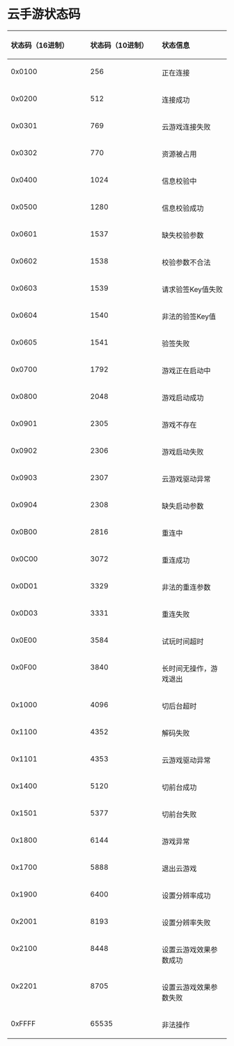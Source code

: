 # 云手游状态码<a name="ZH-CN_TOPIC_0242255381"></a>

<a name="zh-cn_topic_0242255531_table127216371511"></a>
<table><thead align="left"><tr id="zh-cn_topic_0242255531_row194041237195112"><th class="cellrowborder" valign="top" width="36.22666666666667%" id="mcps1.1.4.1.1"><p id="zh-cn_topic_0242255531_p540416370513"><a name="zh-cn_topic_0242255531_p540416370513"></a><a name="zh-cn_topic_0242255531_p540416370513"></a>状态码（16进制）</p>
</th>
<th class="cellrowborder" valign="top" width="32.61333333333333%" id="mcps1.1.4.1.2"><p id="zh-cn_topic_0242255531_p174045375512"><a name="zh-cn_topic_0242255531_p174045375512"></a><a name="zh-cn_topic_0242255531_p174045375512"></a>状态码（10进制）</p>
</th>
<th class="cellrowborder" valign="top" width="31.16%" id="mcps1.1.4.1.3"><p id="zh-cn_topic_0242255531_p733210566329"><a name="zh-cn_topic_0242255531_p733210566329"></a><a name="zh-cn_topic_0242255531_p733210566329"></a>状态信息</p>
</th>
</tr>
</thead>
<tbody><tr id="zh-cn_topic_0242255531_row1405153715115"><td class="cellrowborder" valign="top" width="36.22666666666667%" headers="mcps1.1.4.1.1 "><p id="zh-cn_topic_0242255531_p14313112181911"><a name="zh-cn_topic_0242255531_p14313112181911"></a><a name="zh-cn_topic_0242255531_p14313112181911"></a>0x0100</p>
</td>
<td class="cellrowborder" valign="top" width="32.61333333333333%" headers="mcps1.1.4.1.2 "><p id="zh-cn_topic_0242255531_p134051737195113"><a name="zh-cn_topic_0242255531_p134051737195113"></a><a name="zh-cn_topic_0242255531_p134051737195113"></a>256</p>
</td>
<td class="cellrowborder" valign="top" width="31.16%" headers="mcps1.1.4.1.3 "><p id="zh-cn_topic_0242255531_p163321956103214"><a name="zh-cn_topic_0242255531_p163321956103214"></a><a name="zh-cn_topic_0242255531_p163321956103214"></a>正在连接</p>
</td>
</tr>
<tr id="zh-cn_topic_0242255531_row440511372512"><td class="cellrowborder" valign="top" width="36.22666666666667%" headers="mcps1.1.4.1.1 "><p id="zh-cn_topic_0242255531_p192663020192"><a name="zh-cn_topic_0242255531_p192663020192"></a><a name="zh-cn_topic_0242255531_p192663020192"></a>0x0200</p>
</td>
<td class="cellrowborder" valign="top" width="32.61333333333333%" headers="mcps1.1.4.1.2 "><p id="zh-cn_topic_0242255531_p740510376510"><a name="zh-cn_topic_0242255531_p740510376510"></a><a name="zh-cn_topic_0242255531_p740510376510"></a>512</p>
</td>
<td class="cellrowborder" valign="top" width="31.16%" headers="mcps1.1.4.1.3 "><p id="zh-cn_topic_0242255531_p13321056103218"><a name="zh-cn_topic_0242255531_p13321056103218"></a><a name="zh-cn_topic_0242255531_p13321056103218"></a>连接成功</p>
</td>
</tr>
<tr id="zh-cn_topic_0242255531_row6526134861914"><td class="cellrowborder" valign="top" width="36.22666666666667%" headers="mcps1.1.4.1.1 "><p id="zh-cn_topic_0242255531_p1252717485196"><a name="zh-cn_topic_0242255531_p1252717485196"></a><a name="zh-cn_topic_0242255531_p1252717485196"></a>0x0301</p>
</td>
<td class="cellrowborder" valign="top" width="32.61333333333333%" headers="mcps1.1.4.1.2 "><p id="zh-cn_topic_0242255531_p13527448111920"><a name="zh-cn_topic_0242255531_p13527448111920"></a><a name="zh-cn_topic_0242255531_p13527448111920"></a>769</p>
</td>
<td class="cellrowborder" valign="top" width="31.16%" headers="mcps1.1.4.1.3 "><p id="zh-cn_topic_0242255531_p17332856193216"><a name="zh-cn_topic_0242255531_p17332856193216"></a><a name="zh-cn_topic_0242255531_p17332856193216"></a>云游戏连接失败</p>
</td>
</tr>
<tr id="zh-cn_topic_0242255531_row1050185351912"><td class="cellrowborder" valign="top" width="36.22666666666667%" headers="mcps1.1.4.1.1 "><p id="zh-cn_topic_0242255531_p115021753111911"><a name="zh-cn_topic_0242255531_p115021753111911"></a><a name="zh-cn_topic_0242255531_p115021753111911"></a>0x0302</p>
</td>
<td class="cellrowborder" valign="top" width="32.61333333333333%" headers="mcps1.1.4.1.2 "><p id="zh-cn_topic_0242255531_p1750205391915"><a name="zh-cn_topic_0242255531_p1750205391915"></a><a name="zh-cn_topic_0242255531_p1750205391915"></a>770</p>
</td>
<td class="cellrowborder" valign="top" width="31.16%" headers="mcps1.1.4.1.3 "><p id="zh-cn_topic_0242255531_p163324564325"><a name="zh-cn_topic_0242255531_p163324564325"></a><a name="zh-cn_topic_0242255531_p163324564325"></a>资源被占用</p>
</td>
</tr>
<tr id="zh-cn_topic_0242255531_row13527848121917"><td class="cellrowborder" valign="top" width="36.22666666666667%" headers="mcps1.1.4.1.1 "><p id="zh-cn_topic_0242255531_p135271448141914"><a name="zh-cn_topic_0242255531_p135271448141914"></a><a name="zh-cn_topic_0242255531_p135271448141914"></a>0x0400</p>
</td>
<td class="cellrowborder" valign="top" width="32.61333333333333%" headers="mcps1.1.4.1.2 "><p id="zh-cn_topic_0242255531_p12527148141912"><a name="zh-cn_topic_0242255531_p12527148141912"></a><a name="zh-cn_topic_0242255531_p12527148141912"></a>1024</p>
</td>
<td class="cellrowborder" valign="top" width="31.16%" headers="mcps1.1.4.1.3 "><p id="zh-cn_topic_0242255531_p13323562322"><a name="zh-cn_topic_0242255531_p13323562322"></a><a name="zh-cn_topic_0242255531_p13323562322"></a>信息校验中</p>
</td>
</tr>
<tr id="zh-cn_topic_0242255531_row16442428209"><td class="cellrowborder" valign="top" width="36.22666666666667%" headers="mcps1.1.4.1.1 "><p id="zh-cn_topic_0242255531_p9442202142020"><a name="zh-cn_topic_0242255531_p9442202142020"></a><a name="zh-cn_topic_0242255531_p9442202142020"></a>0x0500</p>
</td>
<td class="cellrowborder" valign="top" width="32.61333333333333%" headers="mcps1.1.4.1.2 "><p id="zh-cn_topic_0242255531_p174421524202"><a name="zh-cn_topic_0242255531_p174421524202"></a><a name="zh-cn_topic_0242255531_p174421524202"></a>1280</p>
</td>
<td class="cellrowborder" valign="top" width="31.16%" headers="mcps1.1.4.1.3 "><p id="zh-cn_topic_0242255531_p1833210568324"><a name="zh-cn_topic_0242255531_p1833210568324"></a><a name="zh-cn_topic_0242255531_p1833210568324"></a>信息校验成功</p>
</td>
</tr>
<tr id="zh-cn_topic_0242255531_row1044242152016"><td class="cellrowborder" valign="top" width="36.22666666666667%" headers="mcps1.1.4.1.1 "><p id="zh-cn_topic_0242255531_p1944242142014"><a name="zh-cn_topic_0242255531_p1944242142014"></a><a name="zh-cn_topic_0242255531_p1944242142014"></a>0x0601</p>
</td>
<td class="cellrowborder" valign="top" width="32.61333333333333%" headers="mcps1.1.4.1.2 "><p id="zh-cn_topic_0242255531_p9442122162020"><a name="zh-cn_topic_0242255531_p9442122162020"></a><a name="zh-cn_topic_0242255531_p9442122162020"></a>1537</p>
</td>
<td class="cellrowborder" valign="top" width="31.16%" headers="mcps1.1.4.1.3 "><p id="zh-cn_topic_0242255531_p173325567322"><a name="zh-cn_topic_0242255531_p173325567322"></a><a name="zh-cn_topic_0242255531_p173325567322"></a>缺失校验参数</p>
</td>
</tr>
<tr id="zh-cn_topic_0242255531_row194424217201"><td class="cellrowborder" valign="top" width="36.22666666666667%" headers="mcps1.1.4.1.1 "><p id="zh-cn_topic_0242255531_p944262182012"><a name="zh-cn_topic_0242255531_p944262182012"></a><a name="zh-cn_topic_0242255531_p944262182012"></a>0x0602</p>
</td>
<td class="cellrowborder" valign="top" width="32.61333333333333%" headers="mcps1.1.4.1.2 "><p id="zh-cn_topic_0242255531_p244220218204"><a name="zh-cn_topic_0242255531_p244220218204"></a><a name="zh-cn_topic_0242255531_p244220218204"></a>1538</p>
</td>
<td class="cellrowborder" valign="top" width="31.16%" headers="mcps1.1.4.1.3 "><p id="zh-cn_topic_0242255531_p2332165663220"><a name="zh-cn_topic_0242255531_p2332165663220"></a><a name="zh-cn_topic_0242255531_p2332165663220"></a>校验参数不合法</p>
</td>
</tr>
<tr id="zh-cn_topic_0242255531_row39773922011"><td class="cellrowborder" valign="top" width="36.22666666666667%" headers="mcps1.1.4.1.1 "><p id="zh-cn_topic_0242255531_p189778982010"><a name="zh-cn_topic_0242255531_p189778982010"></a><a name="zh-cn_topic_0242255531_p189778982010"></a>0x0603</p>
</td>
<td class="cellrowborder" valign="top" width="32.61333333333333%" headers="mcps1.1.4.1.2 "><p id="zh-cn_topic_0242255531_p16977995203"><a name="zh-cn_topic_0242255531_p16977995203"></a><a name="zh-cn_topic_0242255531_p16977995203"></a>1539</p>
</td>
<td class="cellrowborder" valign="top" width="31.16%" headers="mcps1.1.4.1.3 "><p id="zh-cn_topic_0242255531_p12279141054018"><a name="zh-cn_topic_0242255531_p12279141054018"></a><a name="zh-cn_topic_0242255531_p12279141054018"></a>请求验签Key值失败</p>
</td>
</tr>
<tr id="zh-cn_topic_0242255531_row3977496208"><td class="cellrowborder" valign="top" width="36.22666666666667%" headers="mcps1.1.4.1.1 "><p id="zh-cn_topic_0242255531_p1197715902011"><a name="zh-cn_topic_0242255531_p1197715902011"></a><a name="zh-cn_topic_0242255531_p1197715902011"></a>0x0604</p>
</td>
<td class="cellrowborder" valign="top" width="32.61333333333333%" headers="mcps1.1.4.1.2 "><p id="zh-cn_topic_0242255531_p99771094205"><a name="zh-cn_topic_0242255531_p99771094205"></a><a name="zh-cn_topic_0242255531_p99771094205"></a>1540</p>
</td>
<td class="cellrowborder" valign="top" width="31.16%" headers="mcps1.1.4.1.3 "><p id="zh-cn_topic_0242255531_p333245613328"><a name="zh-cn_topic_0242255531_p333245613328"></a><a name="zh-cn_topic_0242255531_p333245613328"></a>非法的验签Key值</p>
</td>
</tr>
<tr id="zh-cn_topic_0242255531_row1797718962019"><td class="cellrowborder" valign="top" width="36.22666666666667%" headers="mcps1.1.4.1.1 "><p id="zh-cn_topic_0242255531_p097729152015"><a name="zh-cn_topic_0242255531_p097729152015"></a><a name="zh-cn_topic_0242255531_p097729152015"></a>0x0605</p>
</td>
<td class="cellrowborder" valign="top" width="32.61333333333333%" headers="mcps1.1.4.1.2 "><p id="zh-cn_topic_0242255531_p097759162017"><a name="zh-cn_topic_0242255531_p097759162017"></a><a name="zh-cn_topic_0242255531_p097759162017"></a>1541</p>
</td>
<td class="cellrowborder" valign="top" width="31.16%" headers="mcps1.1.4.1.3 "><p id="zh-cn_topic_0242255531_p123328563323"><a name="zh-cn_topic_0242255531_p123328563323"></a><a name="zh-cn_topic_0242255531_p123328563323"></a>验签失败</p>
</td>
</tr>
<tr id="zh-cn_topic_0242255531_row1272693972010"><td class="cellrowborder" valign="top" width="36.22666666666667%" headers="mcps1.1.4.1.1 "><p id="zh-cn_topic_0242255531_p20726039202011"><a name="zh-cn_topic_0242255531_p20726039202011"></a><a name="zh-cn_topic_0242255531_p20726039202011"></a>0x0700</p>
</td>
<td class="cellrowborder" valign="top" width="32.61333333333333%" headers="mcps1.1.4.1.2 "><p id="zh-cn_topic_0242255531_p2727113912010"><a name="zh-cn_topic_0242255531_p2727113912010"></a><a name="zh-cn_topic_0242255531_p2727113912010"></a>1792</p>
</td>
<td class="cellrowborder" valign="top" width="31.16%" headers="mcps1.1.4.1.3 "><p id="zh-cn_topic_0242255531_p633275633218"><a name="zh-cn_topic_0242255531_p633275633218"></a><a name="zh-cn_topic_0242255531_p633275633218"></a>游戏正在启动中</p>
</td>
</tr>
<tr id="zh-cn_topic_0242255531_row1727203919204"><td class="cellrowborder" valign="top" width="36.22666666666667%" headers="mcps1.1.4.1.1 "><p id="zh-cn_topic_0242255531_p127271339162017"><a name="zh-cn_topic_0242255531_p127271339162017"></a><a name="zh-cn_topic_0242255531_p127271339162017"></a>0x0800</p>
</td>
<td class="cellrowborder" valign="top" width="32.61333333333333%" headers="mcps1.1.4.1.2 "><p id="zh-cn_topic_0242255531_p137278394203"><a name="zh-cn_topic_0242255531_p137278394203"></a><a name="zh-cn_topic_0242255531_p137278394203"></a>2048</p>
</td>
<td class="cellrowborder" valign="top" width="31.16%" headers="mcps1.1.4.1.3 "><p id="zh-cn_topic_0242255531_p143321356173215"><a name="zh-cn_topic_0242255531_p143321356173215"></a><a name="zh-cn_topic_0242255531_p143321356173215"></a>游戏启动成功</p>
</td>
</tr>
<tr id="zh-cn_topic_0242255531_row1872783982016"><td class="cellrowborder" valign="top" width="36.22666666666667%" headers="mcps1.1.4.1.1 "><p id="zh-cn_topic_0242255531_p16727939162013"><a name="zh-cn_topic_0242255531_p16727939162013"></a><a name="zh-cn_topic_0242255531_p16727939162013"></a>0x0901</p>
</td>
<td class="cellrowborder" valign="top" width="32.61333333333333%" headers="mcps1.1.4.1.2 "><p id="zh-cn_topic_0242255531_p872783972011"><a name="zh-cn_topic_0242255531_p872783972011"></a><a name="zh-cn_topic_0242255531_p872783972011"></a>2305</p>
</td>
<td class="cellrowborder" valign="top" width="31.16%" headers="mcps1.1.4.1.3 "><p id="zh-cn_topic_0242255531_p333265623216"><a name="zh-cn_topic_0242255531_p333265623216"></a><a name="zh-cn_topic_0242255531_p333265623216"></a>游戏不存在</p>
</td>
</tr>
<tr id="zh-cn_topic_0242255531_row147275394203"><td class="cellrowborder" valign="top" width="36.22666666666667%" headers="mcps1.1.4.1.1 "><p id="zh-cn_topic_0242255531_p197271339132019"><a name="zh-cn_topic_0242255531_p197271339132019"></a><a name="zh-cn_topic_0242255531_p197271339132019"></a>0x0902</p>
</td>
<td class="cellrowborder" valign="top" width="32.61333333333333%" headers="mcps1.1.4.1.2 "><p id="zh-cn_topic_0242255531_p1072773910207"><a name="zh-cn_topic_0242255531_p1072773910207"></a><a name="zh-cn_topic_0242255531_p1072773910207"></a>2306</p>
</td>
<td class="cellrowborder" valign="top" width="31.16%" headers="mcps1.1.4.1.3 "><p id="zh-cn_topic_0242255531_p1733215643215"><a name="zh-cn_topic_0242255531_p1733215643215"></a><a name="zh-cn_topic_0242255531_p1733215643215"></a>游戏启动失败</p>
</td>
</tr>
<tr id="zh-cn_topic_0242255531_row572783912201"><td class="cellrowborder" valign="top" width="36.22666666666667%" headers="mcps1.1.4.1.1 "><p id="zh-cn_topic_0242255531_p1372773918209"><a name="zh-cn_topic_0242255531_p1372773918209"></a><a name="zh-cn_topic_0242255531_p1372773918209"></a>0x0903</p>
</td>
<td class="cellrowborder" valign="top" width="32.61333333333333%" headers="mcps1.1.4.1.2 "><p id="zh-cn_topic_0242255531_p0727193922011"><a name="zh-cn_topic_0242255531_p0727193922011"></a><a name="zh-cn_topic_0242255531_p0727193922011"></a>2307</p>
</td>
<td class="cellrowborder" valign="top" width="31.16%" headers="mcps1.1.4.1.3 "><p id="zh-cn_topic_0242255531_p1233285618324"><a name="zh-cn_topic_0242255531_p1233285618324"></a><a name="zh-cn_topic_0242255531_p1233285618324"></a>云游戏驱动异常</p>
</td>
</tr>
<tr id="zh-cn_topic_0242255531_row1972783912016"><td class="cellrowborder" valign="top" width="36.22666666666667%" headers="mcps1.1.4.1.1 "><p id="zh-cn_topic_0242255531_p1872743932014"><a name="zh-cn_topic_0242255531_p1872743932014"></a><a name="zh-cn_topic_0242255531_p1872743932014"></a>0x0904</p>
</td>
<td class="cellrowborder" valign="top" width="32.61333333333333%" headers="mcps1.1.4.1.2 "><p id="zh-cn_topic_0242255531_p147271839122019"><a name="zh-cn_topic_0242255531_p147271839122019"></a><a name="zh-cn_topic_0242255531_p147271839122019"></a>2308</p>
</td>
<td class="cellrowborder" valign="top" width="31.16%" headers="mcps1.1.4.1.3 "><p id="zh-cn_topic_0242255531_p73321856133211"><a name="zh-cn_topic_0242255531_p73321856133211"></a><a name="zh-cn_topic_0242255531_p73321856133211"></a>缺失启动参数</p>
</td>
</tr>
<tr id="zh-cn_topic_0242255531_row5727639182013"><td class="cellrowborder" valign="top" width="36.22666666666667%" headers="mcps1.1.4.1.1 "><p id="zh-cn_topic_0242255531_p2727183917206"><a name="zh-cn_topic_0242255531_p2727183917206"></a><a name="zh-cn_topic_0242255531_p2727183917206"></a>0x0B00</p>
</td>
<td class="cellrowborder" valign="top" width="32.61333333333333%" headers="mcps1.1.4.1.2 "><p id="zh-cn_topic_0242255531_p12727143911207"><a name="zh-cn_topic_0242255531_p12727143911207"></a><a name="zh-cn_topic_0242255531_p12727143911207"></a>2816</p>
</td>
<td class="cellrowborder" valign="top" width="31.16%" headers="mcps1.1.4.1.3 "><p id="zh-cn_topic_0242255531_p733217560327"><a name="zh-cn_topic_0242255531_p733217560327"></a><a name="zh-cn_topic_0242255531_p733217560327"></a>重连中</p>
</td>
</tr>
<tr id="zh-cn_topic_0242255531_row67279393208"><td class="cellrowborder" valign="top" width="36.22666666666667%" headers="mcps1.1.4.1.1 "><p id="zh-cn_topic_0242255531_p1272713394201"><a name="zh-cn_topic_0242255531_p1272713394201"></a><a name="zh-cn_topic_0242255531_p1272713394201"></a>0x0C00</p>
</td>
<td class="cellrowborder" valign="top" width="32.61333333333333%" headers="mcps1.1.4.1.2 "><p id="zh-cn_topic_0242255531_p137271939192016"><a name="zh-cn_topic_0242255531_p137271939192016"></a><a name="zh-cn_topic_0242255531_p137271939192016"></a>3072</p>
</td>
<td class="cellrowborder" valign="top" width="31.16%" headers="mcps1.1.4.1.3 "><p id="zh-cn_topic_0242255531_p1733265616322"><a name="zh-cn_topic_0242255531_p1733265616322"></a><a name="zh-cn_topic_0242255531_p1733265616322"></a>重连成功</p>
</td>
</tr>
<tr id="zh-cn_topic_0242255531_row11727163982019"><td class="cellrowborder" valign="top" width="36.22666666666667%" headers="mcps1.1.4.1.1 "><p id="zh-cn_topic_0242255531_p8727163910201"><a name="zh-cn_topic_0242255531_p8727163910201"></a><a name="zh-cn_topic_0242255531_p8727163910201"></a>0x0D01</p>
</td>
<td class="cellrowborder" valign="top" width="32.61333333333333%" headers="mcps1.1.4.1.2 "><p id="zh-cn_topic_0242255531_p1972720391204"><a name="zh-cn_topic_0242255531_p1972720391204"></a><a name="zh-cn_topic_0242255531_p1972720391204"></a>3329</p>
</td>
<td class="cellrowborder" valign="top" width="31.16%" headers="mcps1.1.4.1.3 "><p id="zh-cn_topic_0242255531_p16332256173211"><a name="zh-cn_topic_0242255531_p16332256173211"></a><a name="zh-cn_topic_0242255531_p16332256173211"></a>非法的重连参数</p>
</td>
</tr>
<tr id="zh-cn_topic_0242255531_row20727639102018"><td class="cellrowborder" valign="top" width="36.22666666666667%" headers="mcps1.1.4.1.1 "><p id="zh-cn_topic_0242255531_p8727153918206"><a name="zh-cn_topic_0242255531_p8727153918206"></a><a name="zh-cn_topic_0242255531_p8727153918206"></a>0x0D03</p>
</td>
<td class="cellrowborder" valign="top" width="32.61333333333333%" headers="mcps1.1.4.1.2 "><p id="zh-cn_topic_0242255531_p187271539102018"><a name="zh-cn_topic_0242255531_p187271539102018"></a><a name="zh-cn_topic_0242255531_p187271539102018"></a>3331</p>
</td>
<td class="cellrowborder" valign="top" width="31.16%" headers="mcps1.1.4.1.3 "><p id="zh-cn_topic_0242255531_p153331356143214"><a name="zh-cn_topic_0242255531_p153331356143214"></a><a name="zh-cn_topic_0242255531_p153331356143214"></a>重连失败</p>
</td>
</tr>
<tr id="zh-cn_topic_0242255531_row5996175819222"><td class="cellrowborder" valign="top" width="36.22666666666667%" headers="mcps1.1.4.1.1 "><p id="zh-cn_topic_0242255531_p5996458182213"><a name="zh-cn_topic_0242255531_p5996458182213"></a><a name="zh-cn_topic_0242255531_p5996458182213"></a>0x0E00</p>
</td>
<td class="cellrowborder" valign="top" width="32.61333333333333%" headers="mcps1.1.4.1.2 "><p id="zh-cn_topic_0242255531_p18996658202218"><a name="zh-cn_topic_0242255531_p18996658202218"></a><a name="zh-cn_topic_0242255531_p18996658202218"></a>3584</p>
</td>
<td class="cellrowborder" valign="top" width="31.16%" headers="mcps1.1.4.1.3 "><p id="zh-cn_topic_0242255531_p14333105643216"><a name="zh-cn_topic_0242255531_p14333105643216"></a><a name="zh-cn_topic_0242255531_p14333105643216"></a>试玩时间超时</p>
</td>
</tr>
<tr id="zh-cn_topic_0242255531_row59961758172218"><td class="cellrowborder" valign="top" width="36.22666666666667%" headers="mcps1.1.4.1.1 "><p id="zh-cn_topic_0242255531_p149961258162213"><a name="zh-cn_topic_0242255531_p149961258162213"></a><a name="zh-cn_topic_0242255531_p149961258162213"></a>0x0F00</p>
</td>
<td class="cellrowborder" valign="top" width="32.61333333333333%" headers="mcps1.1.4.1.2 "><p id="zh-cn_topic_0242255531_p169961358112213"><a name="zh-cn_topic_0242255531_p169961358112213"></a><a name="zh-cn_topic_0242255531_p169961358112213"></a>3840</p>
</td>
<td class="cellrowborder" valign="top" width="31.16%" headers="mcps1.1.4.1.3 "><p id="zh-cn_topic_0242255531_p63333566329"><a name="zh-cn_topic_0242255531_p63333566329"></a><a name="zh-cn_topic_0242255531_p63333566329"></a>长时间无操作，游戏退出</p>
</td>
</tr>
<tr id="zh-cn_topic_0242255531_row16830111182317"><td class="cellrowborder" valign="top" width="36.22666666666667%" headers="mcps1.1.4.1.1 "><p id="zh-cn_topic_0242255531_p383017117236"><a name="zh-cn_topic_0242255531_p383017117236"></a><a name="zh-cn_topic_0242255531_p383017117236"></a>0x1000</p>
</td>
<td class="cellrowborder" valign="top" width="32.61333333333333%" headers="mcps1.1.4.1.2 "><p id="zh-cn_topic_0242255531_p2083020112232"><a name="zh-cn_topic_0242255531_p2083020112232"></a><a name="zh-cn_topic_0242255531_p2083020112232"></a>4096</p>
</td>
<td class="cellrowborder" valign="top" width="31.16%" headers="mcps1.1.4.1.3 "><p id="zh-cn_topic_0242255531_p733311563325"><a name="zh-cn_topic_0242255531_p733311563325"></a><a name="zh-cn_topic_0242255531_p733311563325"></a>切后台超时</p>
</td>
</tr>
<tr id="zh-cn_topic_0242255531_row148307116232"><td class="cellrowborder" valign="top" width="36.22666666666667%" headers="mcps1.1.4.1.1 "><p id="zh-cn_topic_0242255531_p883031162315"><a name="zh-cn_topic_0242255531_p883031162315"></a><a name="zh-cn_topic_0242255531_p883031162315"></a>0x1100</p>
</td>
<td class="cellrowborder" valign="top" width="32.61333333333333%" headers="mcps1.1.4.1.2 "><p id="zh-cn_topic_0242255531_p183011132313"><a name="zh-cn_topic_0242255531_p183011132313"></a><a name="zh-cn_topic_0242255531_p183011132313"></a>4352</p>
</td>
<td class="cellrowborder" valign="top" width="31.16%" headers="mcps1.1.4.1.3 "><p id="zh-cn_topic_0242255531_p333312566322"><a name="zh-cn_topic_0242255531_p333312566322"></a><a name="zh-cn_topic_0242255531_p333312566322"></a>解码失败</p>
</td>
</tr>
<tr id="zh-cn_topic_0242255531_row84690191233"><td class="cellrowborder" valign="top" width="36.22666666666667%" headers="mcps1.1.4.1.1 "><p id="zh-cn_topic_0242255531_p246971911234"><a name="zh-cn_topic_0242255531_p246971911234"></a><a name="zh-cn_topic_0242255531_p246971911234"></a>0x1101</p>
</td>
<td class="cellrowborder" valign="top" width="32.61333333333333%" headers="mcps1.1.4.1.2 "><p id="zh-cn_topic_0242255531_p184691519102312"><a name="zh-cn_topic_0242255531_p184691519102312"></a><a name="zh-cn_topic_0242255531_p184691519102312"></a>4353</p>
</td>
<td class="cellrowborder" valign="top" width="31.16%" headers="mcps1.1.4.1.3 "><p id="zh-cn_topic_0242255531_p933335619324"><a name="zh-cn_topic_0242255531_p933335619324"></a><a name="zh-cn_topic_0242255531_p933335619324"></a>云游戏驱动异常</p>
</td>
</tr>
<tr id="zh-cn_topic_0242255531_row16469819142312"><td class="cellrowborder" valign="top" width="36.22666666666667%" headers="mcps1.1.4.1.1 "><p id="zh-cn_topic_0242255531_p134691419132313"><a name="zh-cn_topic_0242255531_p134691419132313"></a><a name="zh-cn_topic_0242255531_p134691419132313"></a>0x1400</p>
</td>
<td class="cellrowborder" valign="top" width="32.61333333333333%" headers="mcps1.1.4.1.2 "><p id="zh-cn_topic_0242255531_p15469111942312"><a name="zh-cn_topic_0242255531_p15469111942312"></a><a name="zh-cn_topic_0242255531_p15469111942312"></a>5120</p>
</td>
<td class="cellrowborder" valign="top" width="31.16%" headers="mcps1.1.4.1.3 "><p id="zh-cn_topic_0242255531_p3333115603212"><a name="zh-cn_topic_0242255531_p3333115603212"></a><a name="zh-cn_topic_0242255531_p3333115603212"></a>切前台成功</p>
</td>
</tr>
<tr id="zh-cn_topic_0242255531_row34952188185"><td class="cellrowborder" valign="top" width="36.22666666666667%" headers="mcps1.1.4.1.1 "><p id="zh-cn_topic_0242255531_p64950189182"><a name="zh-cn_topic_0242255531_p64950189182"></a><a name="zh-cn_topic_0242255531_p64950189182"></a>0x1501</p>
</td>
<td class="cellrowborder" valign="top" width="32.61333333333333%" headers="mcps1.1.4.1.2 "><p id="zh-cn_topic_0242255531_p5495218171812"><a name="zh-cn_topic_0242255531_p5495218171812"></a><a name="zh-cn_topic_0242255531_p5495218171812"></a>5377</p>
</td>
<td class="cellrowborder" valign="top" width="31.16%" headers="mcps1.1.4.1.3 "><p id="zh-cn_topic_0242255531_p14333205613212"><a name="zh-cn_topic_0242255531_p14333205613212"></a><a name="zh-cn_topic_0242255531_p14333205613212"></a>切前台失败</p>
</td>
</tr>
<tr id="zh-cn_topic_0242255531_row1947216315209"><td class="cellrowborder" valign="top" width="36.22666666666667%" headers="mcps1.1.4.1.1 "><p id="zh-cn_topic_0242255531_p174731431202"><a name="zh-cn_topic_0242255531_p174731431202"></a><a name="zh-cn_topic_0242255531_p174731431202"></a>0x1800</p>
</td>
<td class="cellrowborder" valign="top" width="32.61333333333333%" headers="mcps1.1.4.1.2 "><p id="zh-cn_topic_0242255531_p6473203162017"><a name="zh-cn_topic_0242255531_p6473203162017"></a><a name="zh-cn_topic_0242255531_p6473203162017"></a>6144</p>
</td>
<td class="cellrowborder" valign="top" width="31.16%" headers="mcps1.1.4.1.3 "><p id="zh-cn_topic_0242255531_p93331556193210"><a name="zh-cn_topic_0242255531_p93331556193210"></a><a name="zh-cn_topic_0242255531_p93331556193210"></a>游戏异常</p>
</td>
</tr>
<tr id="zh-cn_topic_0242255531_row275811256356"><td class="cellrowborder" valign="top" width="36.22666666666667%" headers="mcps1.1.4.1.1 "><p id="zh-cn_topic_0242255531_p5759192513517"><a name="zh-cn_topic_0242255531_p5759192513517"></a><a name="zh-cn_topic_0242255531_p5759192513517"></a>0x1700</p>
</td>
<td class="cellrowborder" valign="top" width="32.61333333333333%" headers="mcps1.1.4.1.2 "><p id="zh-cn_topic_0242255531_p475972516351"><a name="zh-cn_topic_0242255531_p475972516351"></a><a name="zh-cn_topic_0242255531_p475972516351"></a>5888</p>
</td>
<td class="cellrowborder" valign="top" width="31.16%" headers="mcps1.1.4.1.3 "><p id="zh-cn_topic_0242255531_p193338564321"><a name="zh-cn_topic_0242255531_p193338564321"></a><a name="zh-cn_topic_0242255531_p193338564321"></a>退出云游戏</p>
</td>
</tr>
<tr id="zh-cn_topic_0242255531_row16145304275"><td class="cellrowborder" valign="top" width="36.22666666666667%" headers="mcps1.1.4.1.1 "><p id="zh-cn_topic_0242255531_p514512019273"><a name="zh-cn_topic_0242255531_p514512019273"></a><a name="zh-cn_topic_0242255531_p514512019273"></a>0x1900</p>
</td>
<td class="cellrowborder" valign="top" width="32.61333333333333%" headers="mcps1.1.4.1.2 "><p id="zh-cn_topic_0242255531_p181451108279"><a name="zh-cn_topic_0242255531_p181451108279"></a><a name="zh-cn_topic_0242255531_p181451108279"></a>6400</p>
</td>
<td class="cellrowborder" valign="top" width="31.16%" headers="mcps1.1.4.1.3 "><p id="zh-cn_topic_0242255531_p14333256183214"><a name="zh-cn_topic_0242255531_p14333256183214"></a><a name="zh-cn_topic_0242255531_p14333256183214"></a>设置分辨率成功</p>
</td>
</tr>
<tr id="zh-cn_topic_0242255531_row9578195642817"><td class="cellrowborder" valign="top" width="36.22666666666667%" headers="mcps1.1.4.1.1 "><p id="zh-cn_topic_0242255531_p95797562286"><a name="zh-cn_topic_0242255531_p95797562286"></a><a name="zh-cn_topic_0242255531_p95797562286"></a>0x2001</p>
</td>
<td class="cellrowborder" valign="top" width="32.61333333333333%" headers="mcps1.1.4.1.2 "><p id="zh-cn_topic_0242255531_p11579456172811"><a name="zh-cn_topic_0242255531_p11579456172811"></a><a name="zh-cn_topic_0242255531_p11579456172811"></a>8193</p>
</td>
<td class="cellrowborder" valign="top" width="31.16%" headers="mcps1.1.4.1.3 "><p id="zh-cn_topic_0242255531_p33336568327"><a name="zh-cn_topic_0242255531_p33336568327"></a><a name="zh-cn_topic_0242255531_p33336568327"></a>设置分辨率失败</p>
</td>
</tr>
<tr id="zh-cn_topic_0242255531_row2100656192016"><td class="cellrowborder" valign="top" width="36.22666666666667%" headers="mcps1.1.4.1.1 "><p id="zh-cn_topic_0242255531_p1810095652018"><a name="zh-cn_topic_0242255531_p1810095652018"></a><a name="zh-cn_topic_0242255531_p1810095652018"></a>0x2100</p>
</td>
<td class="cellrowborder" valign="top" width="32.61333333333333%" headers="mcps1.1.4.1.2 "><p id="zh-cn_topic_0242255531_p6100356152015"><a name="zh-cn_topic_0242255531_p6100356152015"></a><a name="zh-cn_topic_0242255531_p6100356152015"></a>8448</p>
</td>
<td class="cellrowborder" valign="top" width="31.16%" headers="mcps1.1.4.1.3 "><p id="zh-cn_topic_0242255531_p18333165612325"><a name="zh-cn_topic_0242255531_p18333165612325"></a><a name="zh-cn_topic_0242255531_p18333165612325"></a>设置云游戏效果参数成功</p>
</td>
</tr>
<tr id="zh-cn_topic_0242255531_row584731092111"><td class="cellrowborder" valign="top" width="36.22666666666667%" headers="mcps1.1.4.1.1 "><p id="zh-cn_topic_0242255531_p884718102212"><a name="zh-cn_topic_0242255531_p884718102212"></a><a name="zh-cn_topic_0242255531_p884718102212"></a>0x2201</p>
</td>
<td class="cellrowborder" valign="top" width="32.61333333333333%" headers="mcps1.1.4.1.2 "><p id="zh-cn_topic_0242255531_p14847131015214"><a name="zh-cn_topic_0242255531_p14847131015214"></a><a name="zh-cn_topic_0242255531_p14847131015214"></a>8705</p>
</td>
<td class="cellrowborder" valign="top" width="31.16%" headers="mcps1.1.4.1.3 "><p id="zh-cn_topic_0242255531_p1333345614329"><a name="zh-cn_topic_0242255531_p1333345614329"></a><a name="zh-cn_topic_0242255531_p1333345614329"></a>设置云游戏效果参数失败</p>
</td>
</tr>
<tr id="zh-cn_topic_0242255531_row646942515234"><td class="cellrowborder" valign="top" width="36.22666666666667%" headers="mcps1.1.4.1.1 "><p id="zh-cn_topic_0242255531_p1547022518234"><a name="zh-cn_topic_0242255531_p1547022518234"></a><a name="zh-cn_topic_0242255531_p1547022518234"></a>0xFFFF</p>
</td>
<td class="cellrowborder" valign="top" width="32.61333333333333%" headers="mcps1.1.4.1.2 "><p id="zh-cn_topic_0242255531_p1947062502315"><a name="zh-cn_topic_0242255531_p1947062502315"></a><a name="zh-cn_topic_0242255531_p1947062502315"></a>65535</p>
</td>
<td class="cellrowborder" valign="top" width="31.16%" headers="mcps1.1.4.1.3 "><p id="zh-cn_topic_0242255531_p2333456183210"><a name="zh-cn_topic_0242255531_p2333456183210"></a><a name="zh-cn_topic_0242255531_p2333456183210"></a>非法操作</p>
</td>
</tr>
</tbody>
</table>


